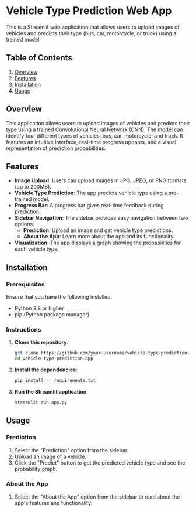 # Vehicle Type Prediction Web App

This is a Streamlit web application that allows users to upload images of vehicles and predicts their type (bus, car, motorcycle, or truck) using a trained model.

## Table of Contents
1. [Overview](#overview)
2. [Features](#features)
3. [Installation](#installation)
4. [Usage](#usage)

## Overview
This application allows users to upload images of vehicles and predicts their type using a trained Convolutional Neural Network (CNN). The model can identify four different types of vehicles: bus, car, motorcycle, and truck. It features an intuitive interface, real-time progress updates, and a visual representation of prediction probabilities.

## Features
- **Image Upload**: Users can upload images in JPG, JPEG, or PNG formats (up to 200MB).
- **Vehicle Type Prediction**: The app predicts vehicle type using a pre-trained model.
- **Progress Bar**: A progress bar gives real-time feedback during prediction.
- **Sidebar Navigation**: The sidebar provides easy navigation between two options:
  - **Prediction**: Upload an image and get vehicle type predictions.
  - **About the App**: Learn more about the app and its functionality.
- **Visualization**: The app displays a graph showing the probabilities for each vehicle type.

## Installation

### Prerequisites
Ensure that you have the following installed:
- Python 3.8 or higher
- pip (Python package manager)

### Instructions
1. **Clone this repository**:
    ```bash
    git clone https://github.com/your-username/vehicle-type-prediction-app.git
    cd vehicle-type-prediction-app
    ```

2. **Install the dependencies**:
    ```bash
    pip install -r requirements.txt
    ```

3. **Run the Streamlit application**:
    ```bash
    streamlit run app.py
    ```

## Usage

### Prediction
1. Select the "Prediction" option from the sidebar.
2. Upload an image of a vehicle.
3. Click the "Predict" button to get the predicted vehicle type and see the probability graph.

### About the App
1. Select the "About the App" option from the sidebar to read about the app's features and functionality.

